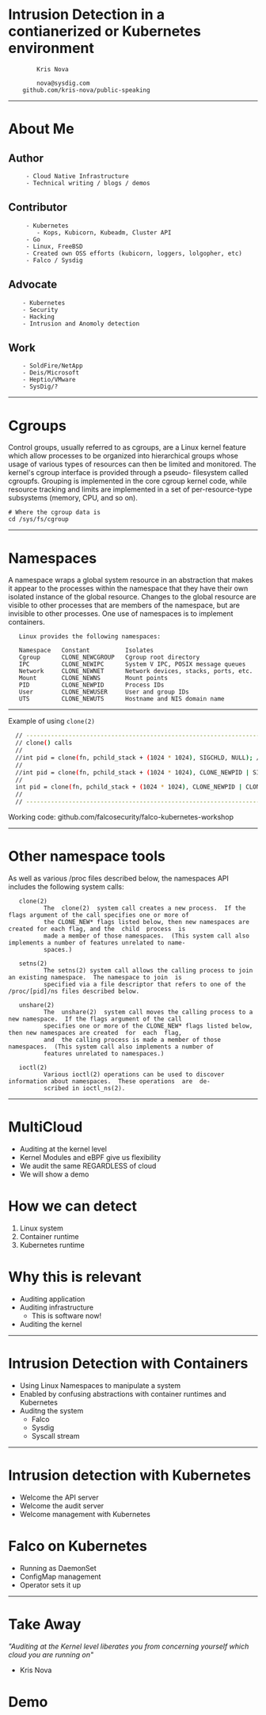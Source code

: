 # Intrusion Detection in a contianerized or Kubernetes environment

  	    	Kris Nova

	    	nova@sysdig.com
		github.com/kris-nova/public-speaking

---

# About Me

## Author

		 - Cloud Native Infrastructure
		 - Technical writing / blogs / demos

## Contributor

		 - Kubernetes 
		    - Kops, Kubicorn, Kubeadm, Cluster API
		 - Go
		 - Linux, FreeBSD
		 - Created own OSS efforts (kubicorn, loggers, lolgopher, etc)
 		 - Falco / Sysdig

## Advocate

		- Kubernetes
 		- Security
 		- Hacking
 		- Intrusion and Anomoly detection
 		
## Work

        - SoldFire/NetApp
        - Deis/Microsoft
        - Heptio/VMware
        - SysDig/? 

---

# Cgroups

Control  groups, usually referred to as cgroups, are a Linux kernel feature which allow processes to be organized into hierarchical groups
       whose usage of various types of resources can then be limited and monitored.  The kernel's cgroup interface is provided through a  pseudo-
       filesystem called cgroupfs.  Grouping is implemented in the core cgroup kernel code, while resource tracking and limits are implemented in
       a set of per-resource-type subsystems (memory, CPU, and so on).

```
# Where the cgroup data is
cd /sys/fs/cgroup
```


---

# Namespaces

A  namespace  wraps  a  global system resource in an abstraction that makes it appear to the processes within the namespace that they have
       their own isolated instance of the global resource.  Changes to the global resource are visible to other processes that are members of the
       namespace, but are invisible to other processes.  One use of namespaces is to implement containers.

       Linux provides the following namespaces:

       Namespace   Constant          Isolates
       Cgroup      CLONE_NEWCGROUP   Cgroup root directory
       IPC         CLONE_NEWIPC      System V IPC, POSIX message queues
       Network     CLONE_NEWNET      Network devices, stacks, ports, etc.
       Mount       CLONE_NEWNS       Mount points
       PID         CLONE_NEWPID      Process IDs
       User        CLONE_NEWUSER     User and group IDs
       UTS         CLONE_NEWUTS      Hostname and NIS domain name

---

Example of using `clone(2)`

```bash
  // -----------------------------------------------------------------------------
  // clone() calls
  //
  //int pid = clone(fn, pchild_stack + (1024 * 1024), SIGCHLD, NULL); // Same Pid, Same Disk
  //
  //int pid = clone(fn, pchild_stack + (1024 * 1024), CLONE_NEWPID | SIGCHLD, NULL); // Different Pid, Same Disk
  //
  int pid = clone(fn, pchild_stack + (1024 * 1024), CLONE_NEWPID | CLONE_NEWNET | CLONE_NEWNS | SIGCHLD, NULL); // Different Pid, Different Disk
  //
  // -----------------------------------------------------------------------------
```

Working code: github.com/falcosecurity/falco-kubernetes-workshop

---

# Other namespace tools

As well as various /proc files described below, the namespaces API includes the following system calls:

       clone(2)
              The  clone(2)  system call creates a new process.  If the flags argument of the call specifies one or more of
              the CLONE_NEW* flags listed below, then new namespaces are created for each flag, and the  child  process  is
              made a member of those namespaces.  (This system call also implements a number of features unrelated to name‐
              spaces.)

       setns(2)
              The setns(2) system call allows the calling process to join an existing namespace.  The namespace to join  is
              specified via a file descriptor that refers to one of the /proc/[pid]/ns files described below.

       unshare(2)
              The  unshare(2)  system call moves the calling process to a new namespace.  If the flags argument of the call
              specifies one or more of the CLONE_NEW* flags listed below, then new namespaces are created  for  each  flag,
              and  the calling process is made a member of those namespaces.  (This system call also implements a number of
              features unrelated to namespaces.)

       ioctl(2)
              Various ioctl(2) operations can be used to discover information about namespaces.  These operations  are  de‐
              scribed in ioctl_ns(2).

---

# MultiCloud

 - Auditing at the kernel level 
 - Kernel Modules and eBPF give us flexibility
 - We audit the same REGARDLESS of cloud 
 - We will show a demo
 
# How we can detect
 
 1) Linux system
 2) Container runtime
 3) Kubernetes runtime
 
# Why this is relevant 

 - Auditing application
 - Auditing infrastructure
    - This is software now!
 - Auditing the kernel

---

# Intrusion Detection with Containers

 - Using Linux Namespaces to manipulate a system
 - Enabled by confusing abstractions with container runtimes and Kubernetes
 - Auditng the system
   - Falco
   - Sysdig 
   - Syscall stream
   
---

# Intrusion detection with Kubernetes

 - Welcome the API server
 - Welcome the audit server
 - Welcome management with Kubernetes 
 
# Falco on Kubernetes

 - Running as DaemonSet
 - ConfigMap management 
 - Operator sets it up
 
---
 
# Take Away

_"Auditing at the Kernel level liberates you from concerning yourself which cloud you are running on"_

- Kris Nova

# Demo

 


